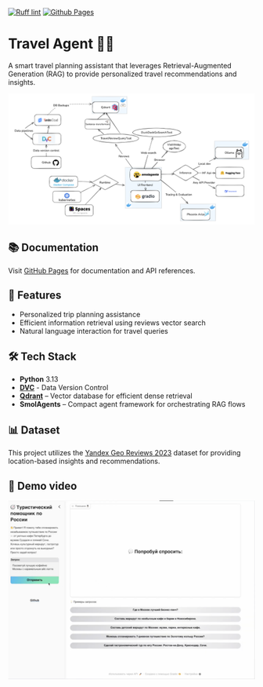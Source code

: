 [![Ruff lint](https://github.com/miem-refugees/travel-agent/actions/workflows/ruff.yml/badge.svg)](https://github.com/miem-refugees/travel-agent/actions/workflows/ruff.yml)
[![Github Pages](https://github.com/miem-refugees/travel-agent/actions/workflows/docs.yml/badge.svg)](https://github.com/miem-refugees/travel-agent/actions/workflows/docs.yml)

# **Travel Agent 🕵🏾**

A smart travel planning assistant that leverages Retrieval-Augmented Generation (RAG) to provide personalized travel recommendations and insights.

![Scheme](docs/img/scheme.png)

## 📚 **Documentation**

Visit [GitHub Pages](https://miem-refugees.github.io/travel-agent) for documentation and API references.

## 🎯 **Features**

- Personalized trip planning assistance
- Efficient information retrieval using reviews vector search
- Natural language interaction for travel queries

## 🛠️ **Tech Stack**

- **Python** 3.13
- **[DVC](https://dvc.org)** - Data Version Control
- **[Qdrant](https://qdrant.tech)** – Vector database for efficient dense retrieval
- **SmolAgents** – Compact agent framework for orchestrating RAG flows

## 📊 **Dataset**

This project utilizes the [Yandex Geo Reviews 2023](https://github.com/yandex/geo-reviews-dataset-2023) dataset for providing location-based insights and recommendations.

## 🚀 Demo video

[![Demo Video](docs/img/demo.png)](https://drive.google.com/file/d/1bCAnw5VicRY9uy-0Dr_nc0mhciTGLGUU/view?usp=sharing)
